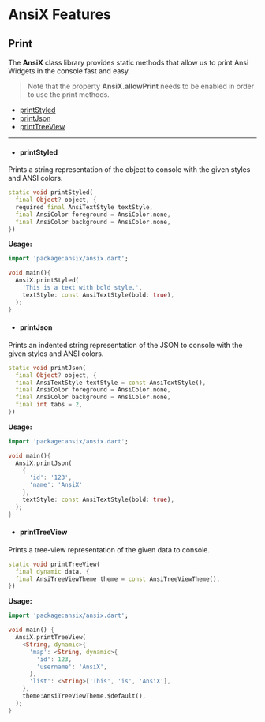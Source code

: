 # AnsiX Features


## Print


The **AnsiX** class library provides static methods that allow us to print Ansi Widgets in the console fast and easy.

> Note that the property **AnsiX.allowPrint** needs to be enabled in order to use the print methods.


- [printStyled](#printStyled)
- [printJson](#printJson)
- [printTreeView](#printTreeView)

---


- #### printStyled
Prints a string representation of the object to console with the given styles and ANSI colors.

```dart
static void printStyled(
  final Object? object, {
  required final AnsiTextStyle textStyle,
  final AnsiColor foreground = AnsiColor.none,
  final AnsiColor background = AnsiColor.none,
}) 
```

**Usage:**

```dart
import 'package:ansix/ansix.dart';

void main(){
  AnsiX.printStyled(
    'This is a text with bold style.',
    textStyle: const AnsiTextStyle(bold: true),
  );
}
```


- #### printJson
Prints an indented string representation of the JSON to console with the given styles and ANSI colors.

```dart
static void printJson(
  final Object? object, {
  final AnsiTextStyle textStyle = const AnsiTextStyle(),
  final AnsiColor foreground = AnsiColor.none,
  final AnsiColor background = AnsiColor.none,
  final int tabs = 2,
})
```

**Usage:**

```dart
import 'package:ansix/ansix.dart';

void main(){
  AnsiX.printJson(
    {
      'id': '123',
      'name': 'AnsiX'
    },
    textStyle: const AnsiTextStyle(bold: true),
  );
}
```


- #### printTreeView
Prints a tree-view representation of the given data to console.

```dart
static void printTreeView(
  final dynamic data, {
  final AnsiTreeViewTheme theme = const AnsiTreeViewTheme(),
})
```

**Usage:**

```dart
import 'package:ansix/ansix.dart';

void main() {
  AnsiX.printTreeView(
    <String, dynamic>{
      'map': <String, dynamic>{
        'id': 123,
        'username': 'AnsiX',
      },
      'list': <String>['This', 'is', 'AnsiX'],
    },
    theme:AnsiTreeViewTheme.$default(),
  );
}
```
